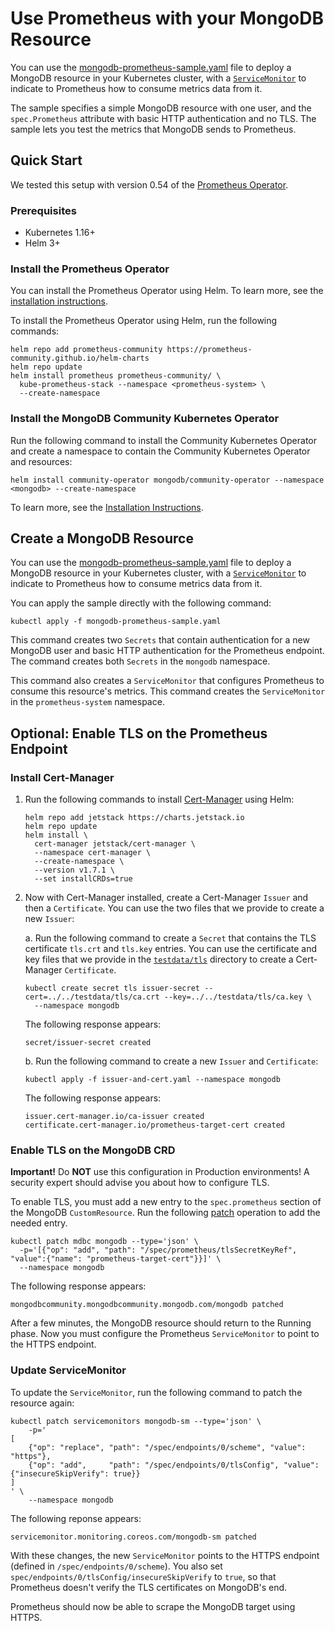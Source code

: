 # Use Prometheus with your MongoDB Resource

 You can use the [mongodb-prometheus-sample.yaml](mongodb-prometheus-sample.yaml) file to 
 deploy a MongoDB resource in your Kubernetes cluster, with a
[`ServiceMonitor`](https://github.com/prometheus-operator/prometheus-operator/blob/main/Documentation/user-guides/getting-started.md#related-resources)
to indicate to Prometheus how to consume metrics data from 
it.

The sample specifies a simple MongoDB resource with one user,
and the `spec.Prometheus` attribute with basic HTTP 
authentication and no TLS. The sample lets you test
the metrics that MongoDB sends to Prometheus.

## Quick Start

We tested this setup with version 0.54 of the [Prometheus
Operator](https://github.com/prometheus-operator/prometheus-operator).

### Prerequisites

* Kubernetes 1.16+
* Helm 3+

### Install the Prometheus Operator

You can install the Prometheus Operator using Helm. To learn 
more, see the [installation instructions](https://github.com/prometheus-community/helm-charts/tree/main/charts/kube-prometheus-stack#kube-prometheus-stack).

To install the Prometheus Operator using Helm, run the 
following commands:

``` shell
helm repo add prometheus-community https://prometheus-community.github.io/helm-charts
helm repo update
helm install prometheus prometheus-community/ \   
  kube-prometheus-stack --namespace <prometheus-system> \   
  --create-namespace
```

### Install the MongoDB Community Kubernetes Operator

Run the following command to install the Community Kubernetes 
Operator and create a namespace to contain the Community 
Kubernetes Operator and resources:

``` shell
helm install community-operator mongodb/community-operator --namespace <mongodb> --create-namespace
```

To learn more, see the [Installation Instructions](/docs/install-upgrade.md#operator-in-same-namespace-as-resources).

## Create a MongoDB Resource

 You can use the [mongodb-prometheus-sample.yaml](mongodb-prometheus-sample.yaml) file to 
 deploy a MongoDB resource in your Kubernetes cluster, with a
[`ServiceMonitor`](https://github.com/prometheus-operator/prometheus-operator/blob/main/Documentation/user-guides/getting-started.md#related-resources)
to indicate to Prometheus how to consume metrics data from 
it.

You can apply the sample directly with the following command:

``` shell
kubectl apply -f mongodb-prometheus-sample.yaml
```

This command creates two `Secrets` that contain authentication 
for a new MongoDB user and basic HTTP authentication for the 
Prometheus endpoint. The command creates both `Secrets` in the 
`mongodb` namespace.

This command also creates a `ServiceMonitor` that configures 
Prometheus to consume this resource's metrics. This command 
creates the `ServiceMonitor` in the `prometheus-system`
namespace.

## Optional: Enable TLS on the Prometheus Endpoint

### Install Cert-Manager

1. Run the following commands to install
   [Cert-Manager](https://cert-manager.io/) using Helm:

   ``` shell
   helm repo add jetstack https://charts.jetstack.io
   helm repo update
   helm install \
     cert-manager jetstack/cert-manager \
     --namespace cert-manager \
     --create-namespace \
     --version v1.7.1 \
     --set installCRDs=true
   ```

2. Now with Cert-Manager installed, create a Cert-Manager 
   `Issuer` and then a `Certificate`. You can use the two files 
   that we provide to create a new `Issuer`:

   a. Run the following command to create a `Secret` that 
      contains the TLS certificate `tls.crt` and `tls.key` 
      entries. You can use the certificate and key files that 
      we provide in the [`testdata/tls`](/testdata/tls) directory to create a Cert-Manager `Certificate`.

      ``` shell
      kubectl create secret tls issuer-secret --cert=../../testdata/tls/ca.crt --key=../../testdata/tls/ca.key \
        --namespace mongodb
      ```

      The following response appears:

      ``` shell
      secret/issuer-secret created
      ```

   b. Run the following command to create a new `Issuer` and 
      `Certificate`:

      ``` shell
      kubectl apply -f issuer-and-cert.yaml --namespace mongodb
      ```
      The following response appears:

      ``` shell
      issuer.cert-manager.io/ca-issuer created
      certificate.cert-manager.io/prometheus-target-cert created
      ```

### Enable TLS on the MongoDB CRD

**Important!** Do **NOT** use this configuration in Production 
environments! A security expert should advise you about how to 
configure TLS.

To enable TLS, you must add a new entry to the
`spec.prometheus` section of the MongoDB `CustomResource`. Run 
the following [patch](https://kubernetes.io/docs/tasks/manage-kubernetes-objects/update-api-object-kubectl-patch/)
operation to add the needed entry.

``` shell
kubectl patch mdbc mongodb --type='json' \
  -p='[{"op": "add", "path": "/spec/prometheus/tlsSecretKeyRef", "value":{"name": "prometheus-target-cert"}}]' \
  --namespace mongodb
```

The following response appears:

``` shell
mongodbcommunity.mongodbcommunity.mongodb.com/mongodb patched
```

After a few minutes, the MongoDB resource should return to the 
Running phase. Now you must configure the Prometheus 
`ServiceMonitor` to point to the HTTPS endpoint.

### Update ServiceMonitor

To update the `ServiceMonitor`, run the following command to 
patch the resource again:

``` shell
kubectl patch servicemonitors mongodb-sm --type='json' \
    -p='
[
    {"op": "replace", "path": "/spec/endpoints/0/scheme", "value": "https"},
    {"op": "add",     "path": "/spec/endpoints/0/tlsConfig", "value": {"insecureSkipVerify": true}}
]
' \
    --namespace mongodb
```

The following reponse appears:

``` shell
servicemonitor.monitoring.coreos.com/mongodb-sm patched
```

With these changes, the new `ServiceMonitor` points to the HTTPS
endpoint (defined in `/spec/endpoints/0/scheme`). You also 
set `spec/endpoints/0/tlsConfig/insecureSkipVerify` to `true`, 
so that Prometheus doesn't verify the TLS certificates on 
MongoDB's end.

Prometheus should now be able to scrape the MongoDB target 
using HTTPS.
